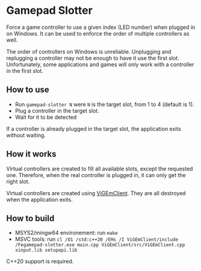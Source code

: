 # Gamepad Slotter

Force a game controller to use a given index (LED number) when plugged in on Windows.
It can be used to enforce the order of multiple controllers as well.

The order of controllers on Windows is unreliable.
Unplugging and replugging a controller may not be enough to have it use the first slot.
Unfortunately, some applications and games will only work with a controller in the first slot.


## How to use

* Run `gamepad-slotter N` were `N` is the target slot, from 1 to 4 (default is 1).
* Plug a controller in the target slot.
* Wait for it to be detected

If a controller is already plugged in the target slot, the application exits without waiting.


## How it works

Virtual controllers are created to fill all available slots, except the requested one.
Therefore, when the real controller is plugged in, it can only get the right slot.

Virtual controllers are created using [ViGEmClient](https://github.com/nefarius/ViGEmClient).
They are all destroyed when the application exits.


## How to build

* MSYS2/mingw64 environement: run `make`
* MSVC tools: run `cl /O1 /std:c++20 /EHs /I ViGEmClient/include /Fegamepad-slotter.exe main.cpp ViGEmClient/src/ViGEmClient.cpp xinput.lib setupapi.lib`

C++20 support is required.

